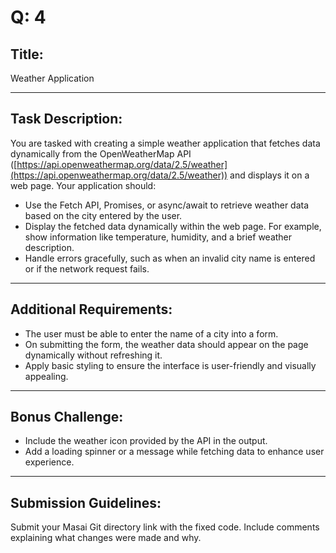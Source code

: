 # Q: 4

## Title:

Weather Application

---

## Task Description:

You are tasked with creating a simple weather application that fetches data dynamically from the OpenWeatherMap API ([https://api.openweathermap.org/data/2.5/weather](https://api.openweathermap.org/data/2.5/weather)) and displays it on a web page. Your application should:

* Use the Fetch API, Promises, or async/await to retrieve weather data based on the city entered by the user.
* Display the fetched data dynamically within the web page. For example, show information like temperature, humidity, and a brief weather description.
* Handle errors gracefully, such as when an invalid city name is entered or if the network request fails.

---

## Additional Requirements:

* The user must be able to enter the name of a city into a form.
* On submitting the form, the weather data should appear on the page dynamically without refreshing it.
* Apply basic styling to ensure the interface is user-friendly and visually appealing.

---

## Bonus Challenge:

* Include the weather icon provided by the API in the output.
* Add a loading spinner or a message while fetching data to enhance user experience.

---

## Submission Guidelines:

Submit your Masai Git directory link with the fixed code.
Include comments explaining what changes were made and why.
